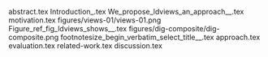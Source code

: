 abstract.tex
Introduction_.tex
We_propose_ldviews_an_approach__.tex
motivation.tex
figures/views-01/views-01.png
Figure_ref_fig_ldviews_shows__.tex
figures/dig-composite/dig-composite.png
footnotesize_begin_verbatim_select_title__.tex
approach.tex
evaluation.tex
related-work.tex
discussion.tex